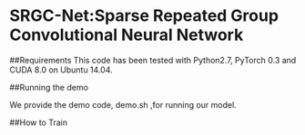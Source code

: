 # SRGC-Net:Sparse Repeated Group Convolutional Neural Network

##Requirements
This code has been tested with Python2.7, PyTorch 0.3 and CUDA 8.0 on Ubuntu 14.04.


##Running the demo

We provide the demo code, demo.sh ,for running our model.

##How to Train

